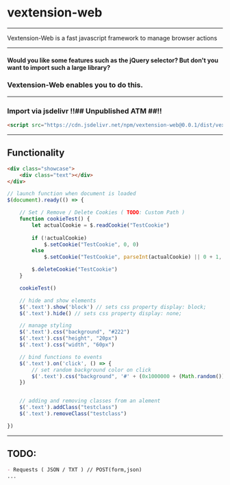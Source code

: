 # vextension-web
_________

Vextension-Web is a fast javascript framework to manage browser actions

----------

#### Would you like some features such as the jQuery selector? But don't you want to import such a large library?

### Vextension-Web enables you to do this.

----------

### Import via jsdelivr !!## Unpublished ATM ##!!

```html
<script src="https://cdn.jsdelivr.net/npm/vextension-web@0.0.1/dist/vextension-web.min.js"></script>

```

----------


## Functionality

```html
<div class="showcase">
    <div class="text"></div>
</div>
```

```js
// launch function when document is loaded
$(document).ready(() => {

    // Set / Remove / Delete Cookies ( TODO: Custom Path )
    function cookieTest() {
        let actualCookie = $.readCookie("TestCookie")
        
        if (!actualCookie)
            $.setCookie("TestCookie", 0, 0)
        else
            $.setCookie("TestCookie", parseInt(actualCookie) || 0 + 1, 1)

        $.deleteCookie("TestCookie")
    }

    cookieTest()

    // hide and show elements
    $('.text').show('block') // sets css property display: block;
    $('.text').hide() // sets css property display: none;

    // manage styling
    $('.text').css("background", "#222")
    $('.text').css("height", "20px")
    $('.text').css("width", "60px")

    // bind functions to events
    $('.text').on('click', () => {
        // set random background color on click
        $('.text').css("background", '#' + (0x1000000 + (Math.random()) * 0xffffff).toString(16).substr(1, 6))
    })


    // adding and removing classes from an alement
    $('.text').addClass("testclass")
    $('.text').removeClass("testclass")

})

```
______

## TODO: 
```markdown
- Requests ( JSON / TXT ) // POST(form,json)
...
```

